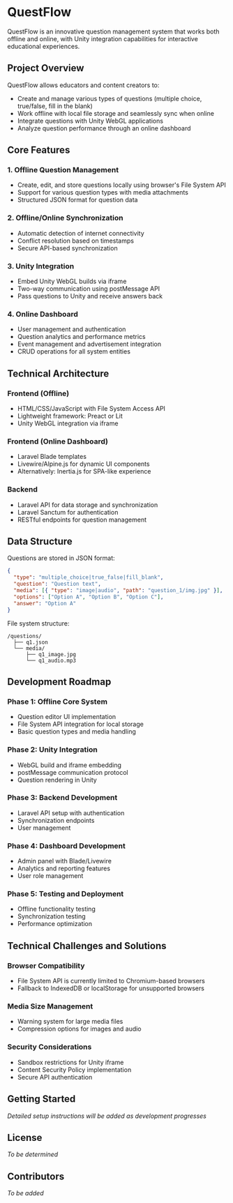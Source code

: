 # QuestFlow

QuestFlow is an innovative question management system that works both offline and online, with Unity integration capabilities for interactive educational experiences.

## Project Overview

QuestFlow allows educators and content creators to:
- Create and manage various types of questions (multiple choice, true/false, fill in the blank)
- Work offline with local file storage and seamlessly sync when online
- Integrate questions with Unity WebGL applications
- Analyze question performance through an online dashboard

## Core Features

### 1. Offline Question Management
- Create, edit, and store questions locally using browser's File System API
- Support for various question types with media attachments
- Structured JSON format for question data

### 2. Offline/Online Synchronization
- Automatic detection of internet connectivity
- Conflict resolution based on timestamps
- Secure API-based synchronization

### 3. Unity Integration
- Embed Unity WebGL builds via iframe
- Two-way communication using postMessage API
- Pass questions to Unity and receive answers back

### 4. Online Dashboard
- User management and authentication
- Question analytics and performance metrics
- Event management and advertisement integration
- CRUD operations for all system entities

## Technical Architecture

### Frontend (Offline)
- HTML/CSS/JavaScript with File System Access API
- Lightweight framework: Preact or Lit
- Unity WebGL integration via iframe

### Frontend (Online Dashboard)
- Laravel Blade templates
- Livewire/Alpine.js for dynamic UI components
- Alternatively: Inertia.js for SPA-like experience

### Backend
- Laravel API for data storage and synchronization
- Laravel Sanctum for authentication
- RESTful endpoints for question management

## Data Structure

Questions are stored in JSON format:
```json
{
  "type": "multiple_choice|true_false|fill_blank",
  "question": "Question text",
  "media": [{ "type": "image|audio", "path": "question_1/img.jpg" }],
  "options": ["Option A", "Option B", "Option C"],
  "answer": "Option A"
}
```

File system structure:
```
/questions/
  ├── q1.json  
  └── media/  
      ├── q1_image.jpg  
      └── q1_audio.mp3  
```

## Development Roadmap

### Phase 1: Offline Core System
- Question editor UI implementation
- File System API integration for local storage
- Basic question types and media handling

### Phase 2: Unity Integration
- WebGL build and iframe embedding
- postMessage communication protocol
- Question rendering in Unity

### Phase 3: Backend Development
- Laravel API setup with authentication
- Synchronization endpoints
- User management

### Phase 4: Dashboard Development
- Admin panel with Blade/Livewire
- Analytics and reporting features
- User role management

### Phase 5: Testing and Deployment
- Offline functionality testing
- Synchronization testing
- Performance optimization

## Technical Challenges and Solutions

### Browser Compatibility
- File System API is currently limited to Chromium-based browsers
- Fallback to IndexedDB or localStorage for unsupported browsers

### Media Size Management
- Warning system for large media files
- Compression options for images and audio

### Security Considerations
- Sandbox restrictions for Unity iframe
- Content Security Policy implementation
- Secure API authentication

## Getting Started

*Detailed setup instructions will be added as development progresses*

## License

*To be determined*

## Contributors

*To be added* 